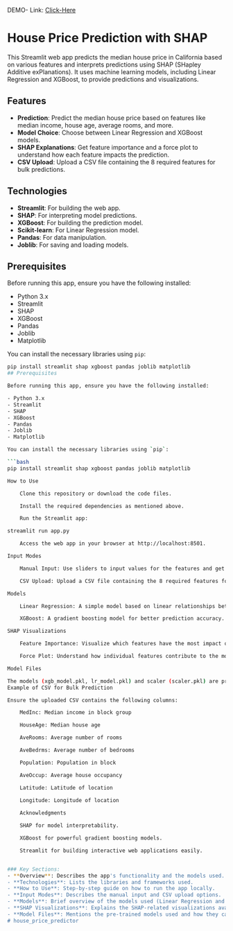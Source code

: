 DEMO- Link:
[Click-Here](https://housepricepredictor-mgkbixntf6jnhs3ppxayyv.streamlit.app/)

# House Price Prediction with SHAP

This Streamlit web app predicts the median house price in California based on various features and interprets predictions using SHAP (SHapley Additive exPlanations). It uses machine learning models, including Linear Regression and XGBoost, to provide predictions and visualizations.

## Features
- **Prediction**: Predict the median house price based on features like median income, house age, average rooms, and more.
- **Model Choice**: Choose between Linear Regression and XGBoost models.
- **SHAP Explanations**: Get feature importance and a force plot to understand how each feature impacts the prediction.
- **CSV Upload**: Upload a CSV file containing the 8 required features for bulk predictions.

## Technologies
- **Streamlit**: For building the web app.
- **SHAP**: For interpreting model predictions.
- **XGBoost**: For building the prediction model.
- **Scikit-learn**: For Linear Regression model.
- **Pandas**: For data manipulation.
- **Joblib**: For saving and loading models.

## Prerequisites

Before running this app, ensure you have the following installed:

- Python 3.x
- Streamlit
- SHAP
- XGBoost
- Pandas
- Joblib
- Matplotlib

You can install the necessary libraries using `pip`:

```bash
pip install streamlit shap xgboost pandas joblib matplotlib
## Prerequisites

Before running this app, ensure you have the following installed:

- Python 3.x
- Streamlit
- SHAP
- XGBoost
- Pandas
- Joblib
- Matplotlib

You can install the necessary libraries using `pip`:

```bash
pip install streamlit shap xgboost pandas joblib matplotlib

How to Use

    Clone this repository or download the code files.

    Install the required dependencies as mentioned above.

    Run the Streamlit app:

streamlit run app.py

    Access the web app in your browser at http://localhost:8501.

Input Modes

    Manual Input: Use sliders to input values for the features and get predictions for a single house.

    CSV Upload: Upload a CSV file containing the 8 required features for bulk predictions.

Models

    Linear Regression: A simple model based on linear relationships between the features and target variable.

    XGBoost: A gradient boosting model for better prediction accuracy.

SHAP Visualizations

    Feature Importance: Visualize which features have the most impact on the predictions.

    Force Plot: Understand how individual features contribute to the model’s prediction.

Model Files

The models (xgb_model.pkl, lr_model.pkl) and scaler (scaler.pkl) are pre-trained and can be found in the project directory. If you want to train the models yourself, you can modify the code to train the models and save them using joblib.
Example of CSV for Bulk Prediction

Ensure the uploaded CSV contains the following columns:

    MedInc: Median income in block group

    HouseAge: Median house age

    AveRooms: Average number of rooms

    AveBedrms: Average number of bedrooms

    Population: Population in block

    AveOccup: Average house occupancy

    Latitude: Latitude of location

    Longitude: Longitude of location
    
    Acknowledgments

    SHAP for model interpretability.

    XGBoost for powerful gradient boosting models.

    Streamlit for building interactive web applications easily.


### Key Sections:
- **Overview**: Describes the app's functionality and the models used.
- **Technologies**: Lists the libraries and frameworks used.
- **How to Use**: Step-by-step guide on how to run the app locally.
- **Input Modes**: Describes the manual input and CSV upload options.
- **Models**: Brief overview of the models used (Linear Regression and XGBoost).
- **SHAP Visualizations**: Explains the SHAP-related visualizations available in the app.
- **Model Files**: Mentions the pre-trained models used and how they can be modified.
# house_price_predictor
